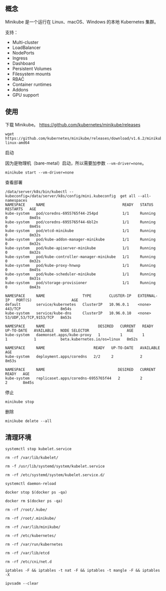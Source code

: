 ## 概念

Minikube 是一个运行在 Linux、macOS、Windows 的本地 Kubernetes 集群。

支持：

- Multi-cluster
- LoadBalancer
- NodePorts
- Ingress
- Dashboard
- Persistent Volumes
- Filesystem mounts
- RBAC
- Container runtimes
- Addons
- GPU support

## 使用

下载 Minikube。
https://github.com/kubernetes/minikube/releases

```shell script
wget https://github.com/kubernetes/minikube/releases/download/v1.6.2/minikube-linux-amd64
```

启动

因为是物理机（bare-metal）启动，所以需要加参数 `--vm-driver=none`。

```shell script
minikube start --vm-driver=none
```

查看部署

```shell script
/data/server/k8s/bin/kubectl --kubeconfig=/data/server/k8s/config/mini.kubeconfig  get all --all-namespaces
NAMESPACE     NAME                                   READY   STATUS    RESTARTS   AGE
kube-system   pod/coredns-6955765f44-254pd           1/1     Running   0          8m45s
kube-system   pod/coredns-6955765f44-6bl2n           1/1     Running   0          8m45s
kube-system   pod/etcd-minikube                      1/1     Running   0          8m32s
kube-system   pod/kube-addon-manager-minikube        1/1     Running   0          8m32s
kube-system   pod/kube-apiserver-minikube            1/1     Running   0          8m32s
kube-system   pod/kube-controller-manager-minikube   1/1     Running   0          8m32s
kube-system   pod/kube-proxy-hnwxp                   1/1     Running   0          8m45s
kube-system   pod/kube-scheduler-minikube            1/1     Running   0          8m31s
kube-system   pod/storage-provisioner                1/1     Running   0          8m43s

NAMESPACE     NAME                 TYPE        CLUSTER-IP   EXTERNAL-IP   PORT(S)                  AGE
default       service/kubernetes   ClusterIP   10.96.0.1    <none>        443/TCP                  8m54s
kube-system   service/kube-dns     ClusterIP   10.96.0.10   <none>        53/UDP,53/TCP,9153/TCP   8m53s

NAMESPACE     NAME                        DESIRED   CURRENT   READY   UP-TO-DATE   AVAILABLE   NODE SELECTOR                 AGE
kube-system   daemonset.apps/kube-proxy   1         1         1       1            1           beta.kubernetes.io/os=linux   8m52s

NAMESPACE     NAME                      READY   UP-TO-DATE   AVAILABLE   AGE
kube-system   deployment.apps/coredns   2/2     2            2           8m53s

NAMESPACE     NAME                                 DESIRED   CURRENT   READY   AGE
kube-system   replicaset.apps/coredns-6955765f44   2         2         2       8m45s
```

停止

```shell script
minikube stop
```

删除

```shell script
minikube delete --all
```

## 清理环境

```shell script
systemctl stop kubelet.service

rm -rf /var/lib/kubelet/

rm -f /usr/lib/systemd/system/kubelet.service

rm -rf /etc/systemd/system/kubelet.service.d/

systemctl daemon-reload

docker stop $(docker ps -qa)

docker rm $(docker ps -qa)

rm -rf /root/.kube/

rm -rf /root/.minikube/

rm -rf /var/lib/minikube/

rm -rf /etc/kubernetes/

rm -rf /var/run/kubernetes

rm -rf /var/lib/etcd

rm -rf /etc/cni/net.d

iptables -F && iptables -t nat -F && iptables -t mangle -F && iptables -X

ipvsadm --clear
```

